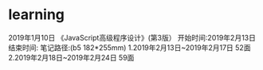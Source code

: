 # learning
2019年1月10日
《JavaScript高级程序设计》(第3版）
开始时间:2019年2月13日
结束时间:
笔记路径:(b5 182*255mm)
  1.2019年2月13日~2019年2月17日 52面
  2.2019年2月18日~2019年2月24日 59面        

